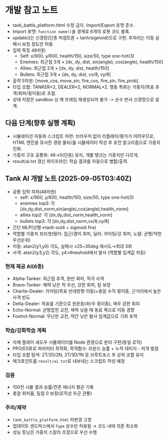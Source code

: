 # 개발 참고 노트

- tank_battle_platform.html 수정 금지. Import/Export 포맷 준수.
- Import 포맷: `function name()`을 경계로 6개의 로봇 코드 블록.
- update()는 신경망(단층 퍼셉트론 + tanh/sigmoid)으로 구현. 후처리는 이동 실패시 보정 정도만 허용.
- 입력 특징 48차원:
  - Self: x/900, y/600, health/150, size/50, type one-hot(3)
  - Enemies: 최근접 3개 × [dx, dy, dist, sin(angle), cos(angle), health/150]
  - Allies: 최근접 2개 × [dx, dy, dist, health/150]
  - Bullets: 최근접 3개 × [dx, dy, dist, vx/8, vy/8]
- 출력 5차원: [move_cos, move_sin, fire_cos, fire_sin, fire_prob].
- 타입 조합: TANKER×2, DEALER×2, NORMAL×2. 행동 특화는 가중치(목표 추격/회피/횡이동)로 조절.
- 상태 저장은 sandbox 상 매 프레임 재생성되어 불가 -> 순수 반사 신경망으로 설계.

## 다음 단계(향후 실행 계획)
- 시뮬레이션 자동화 스크립트 마련: 브라우저 없이 리플레이/평가가 어려우므로, HTML 엔진을 모사한 경량 물리/룰 시뮬레이터 작성 후 유전 알고리즘으로 가중치 진화.
- 가중치 구조 공통화: 48→5(단층) 유지, 개별 탱크는 가중치만 다르게.
- result/ai.txt 갱신 파이프라인: 학습 결과를 자동으로 병합/출력.
## Tank AI 개발 노트 (2025-09-05T03:40Z)

- 공통 입력 피처(48차원)
  - self: x/900, y/600, health/150, size/50, type one-hot(3)
  - enemies top3: 각 [dx,dy,dist_norm,sin(angle),cos(angle),health_norm]
  - allies top2: 각 [dx,dy,dist_norm,health_norm]
  - bullets top3: 각 [dx,dy,dist_norm,vx/8,vy/8]
- 간단 MLP(선형→tanh out4 + sigmoid fire)
- 역할별 가중치 프리셋(탱커: 접근/경미 회피, 딜러: 카이팅/강 회피, 노말: 균형/약한 우선순위)
- 이동: atan2(y1,y0) 각도, 실패시 ±25~35deg 재시도→최대 3회
- 사격: atan2(y3,y2) 각도, y4>threshold에서 발사 (역할별 임계값 차등)

### 현재 제공 AI(6종)
- Alpha-Tanker: 최근접 추격, 완만 회피, 적극 사격
- Bravo-Tanker: 체력 낮은 적 우선, 강한 회피, 킬 보장
- Charlie-Dealer: 카이팅(목표 반대방향 이동)+총알 수직 횡이동, 근거리에서 높은 사격 빈도
- Delta-Dealer: 목표를 기준으로 원운동(좌/우 횡이동), 매우 강한 회피
- Echo-Normal: 균형잡힌 교전, 체력 낮을 때 동료 쪽으로 이동 경향
- Foxtrot-Normal: 무난한 교전, 약간 낮은 발사 임계값으로 기회 포착

### 학습/강화학습 계획
- 자체 플레이 셰도우 시뮬레이터를 Node 환경으로 분리 구현(동일 로직)
- PPO/ES류로 파라미터 최적화, 목적함수: 라운드 승률 + 누적 데미지 - 피격 벌점
- 타입 조합 탐색: 2T/2D/2N, 2T/3D/1N 등 브루트포스 후 상위 조합 유지
- 체크포인트를 `result/ai.txt`로 내보내는 스크립트 작성 예정

### 검증
- 100전 시뮬 결과 승률/잔존 에너지 평균 기록
- 총알 회피율, 팀킬 0 보장(로직상 우군 관통)

### 주의/제약
- `tank_battle_platform.html` 미변경 고정
- 업데이트 샌드박스에서 `Type` 상수만 허용됨 → 코드 내에 의존 최소화
- 성능 튜닝은 가중치 스칼라 조정으로 우선 수행

